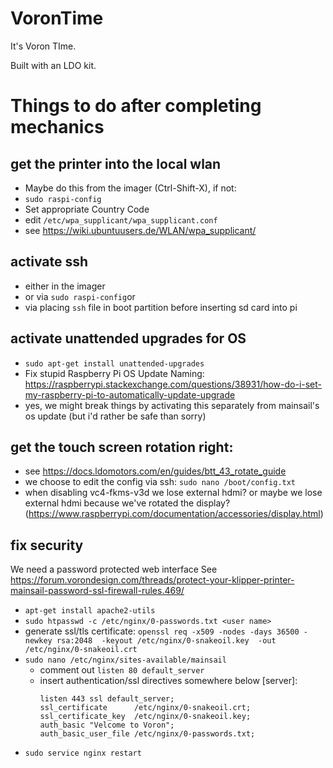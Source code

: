 # VoronTime
It's Voron TIme.

Built with an LDO kit.

# Things to do after completing mechanics

## get the printer into the local wlan
- Maybe do this from the imager (Ctrl-Shift-X), if not:
-  ```sudo raspi-config```
- Set appropriate Country Code
- edit ```/etc/wpa_supplicant/wpa_supplicant.conf```
- see https://wiki.ubuntuusers.de/WLAN/wpa_supplicant/

## activate ssh
- either in the imager
- or via ```sudo raspi-config```or
- via placing ```ssh``` file in boot partition before inserting sd card into pi

## activate unattended upgrades for OS
- ```sudo apt-get install unattended-upgrades```
- Fix stupid Raspberry Pi OS Update Naming: https://raspberrypi.stackexchange.com/questions/38931/how-do-i-set-my-raspberry-pi-to-automatically-update-upgrade
- yes, we might break things by activating this separately from mainsail's os update (but i'd rather be safe than sorry)

## get the touch screen rotation right:
- see https://docs.ldomotors.com/en/guides/btt_43_rotate_guide
- we choose to edit the config via ssh: ```sudo nano /boot/config.txt```
- when disabling vc4-fkms-v3d we lose external hdmi? or maybe we lose external hdmi because we've rotated the display? (https://www.raspberrypi.com/documentation/accessories/display.html)

## fix security
We need a password protected web interface
See https://forum.vorondesign.com/threads/protect-your-klipper-printer-mainsail-password-ssl-firewall-rules.469/
- ```apt-get install apache2-utils```
- ```sudo htpasswd -c /etc/nginx/0-passwords.txt <user name>```
- generate ssl/tls certificate: ```openssl req -x509 -nodes -days 36500 -newkey rsa:2048  -keyout /etc/nginx/0-snakeoil.key  -out /etc/nginx/0-snakeoil.crt```
- ```sudo nano /etc/nginx/sites-available/mainsail```
  - comment out ```listen 80 default_server```
  - insert authentication/ssl directives somewhere below [server]:
    ```
    listen 443 ssl default_server;
    ssl_certificate      /etc/nginx/0-snakeoil.crt;
    ssl_certificate_key  /etc/nginx/0-snakeoil.key;
    auth_basic "Velcome to Voron";
    auth_basic_user_file /etc/nginx/0-passwords.txt;
    ```
- ```sudo service nginx restart```
